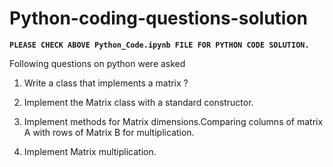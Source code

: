 # Python-coding-questions-solution

**`PLEASE CHECK ABOVE Python_Code.ipynb FILE FOR PYTHON CODE SOLUTION.`**
 
 Following questions on python were asked

1. Write a class that implements a matrix ?

2. Implement the Matrix class with a standard constructor.

3. Implement methods for Matrix dimensions.Comparing columns of matrix A with rows of Matrix B for multiplication.

4. Implement Matrix multiplication.
